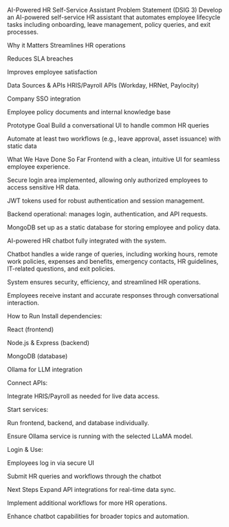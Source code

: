AI-Powered HR Self-Service Assistant
Problem Statement (DSIG 3)
Develop an AI-powered self-service HR assistant that automates employee lifecycle tasks including onboarding, leave management, policy queries, and exit processes.

Why it Matters
Streamlines HR operations

Reduces SLA breaches

Improves employee satisfaction

Data Sources & APIs
HRIS/Payroll APIs (Workday, HRNet, Paylocity)

Company SSO integration

Employee policy documents and internal knowledge base

Prototype Goal
Build a conversational UI to handle common HR queries

Automate at least two workflows (e.g., leave approval, asset issuance) with static data

What We Have Done So Far
Frontend with a clean, intuitive UI for seamless employee experience.

Secure login area implemented, allowing only authorized employees to access sensitive HR data.

JWT tokens used for robust authentication and session management.

Backend operational: manages login, authentication, and API requests.

MongoDB set up as a static database for storing employee and policy data.

AI-powered HR chatbot fully integrated with the system.

Chatbot handles a wide range of queries, including working hours, remote work policies, expenses and benefits, emergency contacts, HR guidelines, IT-related questions, and exit policies.

System ensures security, efficiency, and streamlined HR operations.

Employees receive instant and accurate responses through conversational interaction.

How to Run
Install dependencies:

React (frontend)

Node.js & Express (backend)

MongoDB (database)

Ollama for LLM integration

Connect APIs:

Integrate HRIS/Payroll as needed for live data access.

Start services:

Run frontend, backend, and database individually.

Ensure Ollama service is running with the selected LLaMA model.

Login & Use:

Employees log in via secure UI

Submit HR queries and workflows through the chatbot

Next Steps
Expand API integrations for real-time data sync.

Implement additional workflows for more HR operations.

Enhance chatbot capabilities for broader topics and automation.
